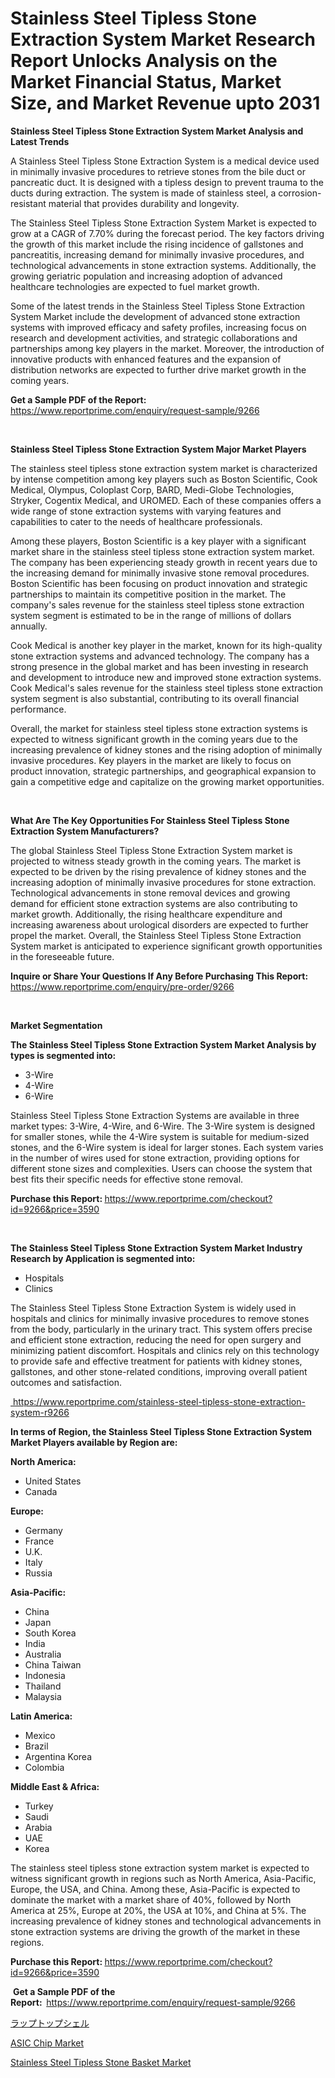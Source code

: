 <p><h1>Stainless Steel Tipless Stone Extraction System Market Research Report Unlocks Analysis on the Market Financial Status, Market Size, and Market Revenue upto 2031</h1></p><p><strong>Stainless Steel Tipless Stone Extraction System Market Analysis and Latest Trends</strong></p>
<p><p>A Stainless Steel Tipless Stone Extraction System is a medical device used in minimally invasive procedures to retrieve stones from the bile duct or pancreatic duct. It is designed with a tipless design to prevent trauma to the ducts during extraction. The system is made of stainless steel, a corrosion-resistant material that provides durability and longevity.</p><p>The Stainless Steel Tipless Stone Extraction System Market is expected to grow at a CAGR of 7.70% during the forecast period. The key factors driving the growth of this market include the rising incidence of gallstones and pancreatitis, increasing demand for minimally invasive procedures, and technological advancements in stone extraction systems. Additionally, the growing geriatric population and increasing adoption of advanced healthcare technologies are expected to fuel market growth.</p><p>Some of the latest trends in the Stainless Steel Tipless Stone Extraction System Market include the development of advanced stone extraction systems with improved efficacy and safety profiles, increasing focus on research and development activities, and strategic collaborations and partnerships among key players in the market. Moreover, the introduction of innovative products with enhanced features and the expansion of distribution networks are expected to further drive market growth in the coming years.</p></p>
<p><strong>Get a Sample PDF of the Report:&nbsp;</strong> <a href="https://www.reportprime.com/enquiry/request-sample/9266">https://www.reportprime.com/enquiry/request-sample/9266</a></p>
<p>&nbsp;</p>
<p><strong>Stainless Steel Tipless Stone Extraction System Major Market Players</strong></p>
<p><p>The stainless steel tipless stone extraction system market is characterized by intense competition among key players such as Boston Scientific, Cook Medical, Olympus, Coloplast Corp, BARD, Medi-Globe Technologies, Stryker, Cogentix Medical, and UROMED. Each of these companies offers a wide range of stone extraction systems with varying features and capabilities to cater to the needs of healthcare professionals.</p><p>Among these players, Boston Scientific is a key player with a significant market share in the stainless steel tipless stone extraction system market. The company has been experiencing steady growth in recent years due to the increasing demand for minimally invasive stone removal procedures. Boston Scientific has been focusing on product innovation and strategic partnerships to maintain its competitive position in the market. The company's sales revenue for the stainless steel tipless stone extraction system segment is estimated to be in the range of millions of dollars annually.</p><p>Cook Medical is another key player in the market, known for its high-quality stone extraction systems and advanced technology. The company has a strong presence in the global market and has been investing in research and development to introduce new and improved stone extraction systems. Cook Medical's sales revenue for the stainless steel tipless stone extraction system segment is also substantial, contributing to its overall financial performance.</p><p>Overall, the market for stainless steel tipless stone extraction systems is expected to witness significant growth in the coming years due to the increasing prevalence of kidney stones and the rising adoption of minimally invasive procedures. Key players in the market are likely to focus on product innovation, strategic partnerships, and geographical expansion to gain a competitive edge and capitalize on the growing market opportunities.</p></p>
<p>&nbsp;</p>
<p><strong>What Are The Key Opportunities For Stainless Steel Tipless Stone Extraction System Manufacturers?</strong></p>
<p><p>The global Stainless Steel Tipless Stone Extraction System market is projected to witness steady growth in the coming years. The market is expected to be driven by the rising prevalence of kidney stones and the increasing adoption of minimally invasive procedures for stone extraction. Technological advancements in stone removal devices and growing demand for efficient stone extraction systems are also contributing to market growth. Additionally, the rising healthcare expenditure and increasing awareness about urological disorders are expected to further propel the market. Overall, the Stainless Steel Tipless Stone Extraction System market is anticipated to experience significant growth opportunities in the foreseeable future.</p></p>
<p><strong>Inquire or Share Your Questions If Any Before Purchasing This Report:</strong> <a href="https://www.reportprime.com/enquiry/pre-order/9266">https://www.reportprime.com/enquiry/pre-order/9266</a></p>
<p>&nbsp;</p>
<p><strong>Market Segmentation</strong></p>
<p><strong>The Stainless Steel Tipless Stone Extraction System Market Analysis by types is segmented into:</strong></p>
<p><ul><li>3-Wire</li><li>4-Wire</li><li>6-Wire</li></ul></p>
<p><p>Stainless Steel Tipless Stone Extraction Systems are available in three market types: 3-Wire, 4-Wire, and 6-Wire. The 3-Wire system is designed for smaller stones, while the 4-Wire system is suitable for medium-sized stones, and the 6-Wire system is ideal for larger stones. Each system varies in the number of wires used for stone extraction, providing options for different stone sizes and complexities. Users can choose the system that best fits their specific needs for effective stone removal.</p></p>
<p><strong>Purchase this Report:&nbsp;</strong><a href="https://www.reportprime.com/checkout?id=9266&price=3590">https://www.reportprime.com/checkout?id=9266&price=3590</a></p>
<p>&nbsp;</p>
<p><strong>The Stainless Steel Tipless Stone Extraction System Market Industry Research by Application is segmented into:</strong></p>
<p><ul><li>Hospitals</li><li>Clinics</li></ul></p>
<p><p>The Stainless Steel Tipless Stone Extraction System is widely used in hospitals and clinics for minimally invasive procedures to remove stones from the body, particularly in the urinary tract. This system offers precise and efficient stone extraction, reducing the need for open surgery and minimizing patient discomfort. Hospitals and clinics rely on this technology to provide safe and effective treatment for patients with kidney stones, gallstones, and other stone-related conditions, improving overall patient outcomes and satisfaction.</p></p>
<p><a href="https://www.reportprime.com/stainless-steel-tipless-stone-extraction-system-r9266">&nbsp;https://www.reportprime.com/stainless-steel-tipless-stone-extraction-system-r9266</a></p>
<p><strong>In terms of Region, the Stainless Steel Tipless Stone Extraction System Market Players available by Region are:</strong></p>
<p>
    <p> <strong> North America: </strong>
        <ul>
            <li>United States</li>
            <li>Canada</li>
        </ul>
        </p> 
    <p> <strong> Europe: </strong>
        <ul>
            <li>Germany</li>
            <li>France</li>
            <li>U.K.</li>
            <li>Italy</li>
            <li>Russia</li>
        </ul>
        </p> 
    <p> <strong> Asia-Pacific: </strong>
        <ul>
            <li>China</li>
            <li>Japan</li>
            <li>South Korea</li>
            <li>India</li>
            <li>Australia</li>
            <li>China Taiwan</li>
            <li>Indonesia</li>
            <li>Thailand</li>
            <li>Malaysia</li>
        </ul>
        </p> 
    <p> <strong> Latin America: </strong>
        <ul>
            <li>Mexico</li>
            <li>Brazil</li>
            <li>Argentina Korea</li>
            <li>Colombia</li>
        </ul>
        </p> 
    <p> <strong> Middle East & Africa: </strong>
        <ul>
            <li>Turkey</li>
            <li>Saudi</li>
            <li>Arabia</li>
            <li>UAE</li>
            <li>Korea</li>
        </ul>
    </p>
    </p>
<p><p>The stainless steel tipless stone extraction system market is expected to witness significant growth in regions such as North America, Asia-Pacific, Europe, the USA, and China. Among these, Asia-Pacific is expected to dominate the market with a market share of 40%, followed by North America at 25%, Europe at 20%, the USA at 10%, and China at 5%. The increasing prevalence of kidney stones and technological advancements in stone extraction systems are driving the growth of the market in these regions.</p></p>
<p><strong>Purchase this Report: </strong><a href="https://www.reportprime.com/checkout?id=9266&price=3590">https://www.reportprime.com/checkout?id=9266&price=3590</a></p>
<p>&nbsp;<strong>Get a Sample PDF of the Report:&nbsp;&nbsp;</strong><a href="https://www.reportprime.com/enquiry/request-sample/9266">https://www.reportprime.com/enquiry/request-sample/9266</a></p>
<p><strong></strong></p>
<p><p><a href="https://github.com/dandier2003/Market-Research-Report-List-1/blob/main/965281835444.md">ラップトップシェル</a></p><p><a href="https://bubble-tree-ea4.notion.site/ASIC-Chip-Market-Focuses-on-Market-Share-Size-and-Projected-Forecast-Till-2031-7bbf0333308b4b0694528b7ec3c51b75">ASIC Chip Market</a></p><p><a href="https://github.com/moyahfrancoestellec51j635wcx/Market-Research-Report-List-2/blob/main/stainless-steel-tipless-stone-basket-market.md">Stainless Steel Tipless Stone Basket Market</a></p></p>